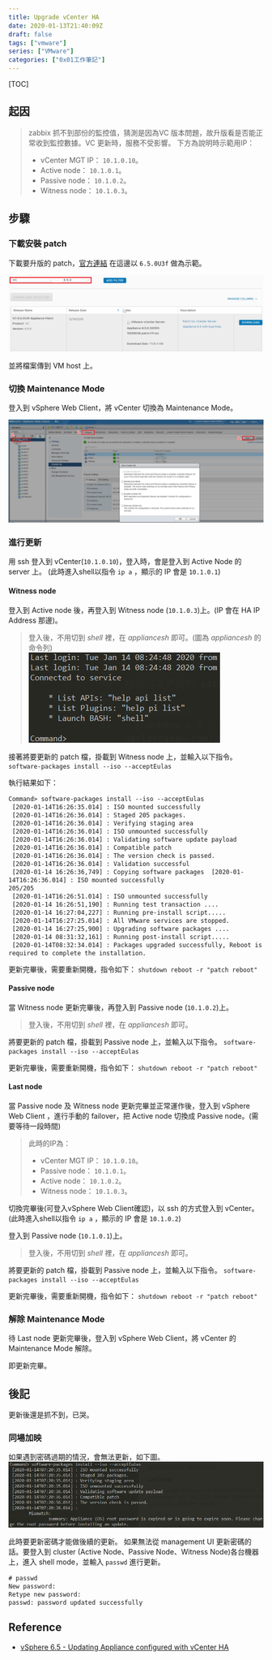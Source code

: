 ```yaml
---
title: Upgrade vCenter HA
date: 2020-01-13T21:40:09Z
draft: false
tags: ["vmware"]
series: ["VMware"]
categories: ["0x01工作筆記"]
---
```

[TOC]
## 起因
> zabbix 抓不到部份的監控值，猜測是因為VC 版本問題，故升版看是否能正常收到監控數據。VC 更新時，服務不受影響。
> 下方為說明時示範用IP：
> - vCenter MGT IP： `10.1.0.10`。
> - Active node： `10.1.0.1`。
> - Passive node： `10.1.0.2`。
> - Witness node： `10.1.0.3`。

## 步驟
### 下載安裝 patch
下載要升版的 patch，[官方連結](https://my.vmware.com/group/vmware/patch)
在這邊以 `6.5.0U3f` 做為示範。

![](https://raw.githubusercontent.com/alee801223/images/master/20200114170930.png)

並將檔案傳到 VM host 上。

### 切換 Maintenance Mode
登入到 vSphere Web Client，將 vCenter 切換為 Maintenance Mode。

![](https://raw.githubusercontent.com/alee801223/images/master/20200114171833.png)

### 進行更新
用 ssh 登入到 vCenter(`10.1.0.10`)，登入時，會是登入到 Active Node 的 server 上。
(此時進入shell以指令 `ip a` ，顯示的 IP 會是 `10.1.0.1`)

#### Witness node
登入到 Active node 後，再登入到 Witness node (`10.1.0.3`)上。(IP 會在 HA IP Address 那邊)。
> 登入後，不用切到 _shell_ 裡，在 _appliancesh_ 即可。(圖為 _appliancesh_ 的命令列)  
> ![](https://raw.githubusercontent.com/alee801223/images/master/20200114172439.png)

接著將要更新的 patch 檔，掛載到 Witness node 上，並輸入以下指令。
`software-packages install --iso --acceptEulas`

執行結果如下：
```
Command> software-packages install --iso --acceptEulas
 [2020-01-14T16:26:35.014] : ISO mounted successfully
 [2020-01-14T16:26:36.014] : Staged 205 packages.
 [2020-01-14T16:26:36.014] : Verifying staging area
 [2020-01-14T16:26:36.014] : ISO unmounted successfully
 [2020-01-14T16:26:36.014] : Validating software update payload
 [2020-01-14T16:26:36.014] : Compatible patch
 [2020-01-14T16:26:36.014] : The version check is passed.
 [2020-01-14T16:26:36.014] : Validation successful
 [2020-01-14 16:26:36,749] : Copying software packages  [2020-01-14T16:26:36.014] : ISO mounted successfully
205/205
 [2020-01-14T16:26:51.014] : ISO unmounted successfully
 [2020-01-14 16:26:51,190] : Running test transaction ....
 [2020-01-14 16:27:04,227] : Running pre-install script.....
 [2020-01-14T16:27:25.014] : All VMware services are stopped.
 [2020-01-14 16:27:25,900] : Upgrading software packages ....
 [2020-01-14 08:31:32,161] : Running post-install script.....
 [2020-01-14T08:32:34.014] : Packages upgraded successfully, Reboot is required to complete the installation.
```

更新完畢後，需要重新開機，指令如下：
`shutdown reboot -r "patch reboot"`

#### Passive node
當 Witness node 更新完畢後，再登入到 Passive node (`10.1.0.2`)上。
> 登入後，不用切到 _shell_ 裡，在 _appliancesh_ 即可。

將要更新的 patch 檔，掛載到 Passive node 上，並輸入以下指令。
`software-packages install --iso --acceptEulas`

更新完畢後，需要重新開機，指令如下：
`shutdown reboot -r "patch reboot"`

#### Last node
當 Passive node 及 Witness node 更新完畢並正常運作後，登入到 vSphere Web Client ，進行手動的 failover，把 Active node 切換成 Passive node。(需要等待一段時間)
> 此時的IP為：
> - vCenter MGT IP： `10.1.0.10`。
> - Passive node： `10.1.0.1`。
> - Active node： `10.1.0.2`。
> - Witness node： `10.1.0.3`。

切換完畢後(可登入vSphere Web Client確認)，以 ssh 的方式登入到 vCenter。
(此時進入shell以指令 `ip a` ，顯示的 IP 會是 `10.1.0.2`)

登入到 Passive node (`10.1.0.1`)上。
> 登入後，不用切到 _shell_ 裡，在 _appliancesh_ 即可。

將要更新的 patch 檔，掛載到 Passive node 上，並輸入以下指令。
`software-packages install --iso --acceptEulas`

更新完畢後，需要重新開機，指令如下：
`shutdown reboot -r "patch reboot"`

### 解除 Maintenance Mode
待 Last node 更新完畢後，登入到 vSphere Web Client，將 vCenter 的 Maintenance Mode 解除。

即更新完畢。

## 後記
更新後還是抓不到，已哭。

### 同場加映
如果遇到密碼過期的情況，會無法更新，如下圖。  
![](https://raw.githubusercontent.com/alee801223/images/master/20200114175546.png)

此時要更新密碼才能做後續的更新。
如果無法從 management UI 更新密碼的話。要登入到 cluster (Active Node、Passive Node、Witness Node)各台機器上，進入 shell mode，並輸入 `passwd` 進行更新。

```
# passwd
New password:
Retype new password:
passwd: password updated successfully
```

## Reference
- [vSphere 6.5 - Updating Appliance configured with vCenter HA](https://davidstamen.com/2017/02/03/vsphere-65-updating-appliance-configured-with-vcenter-ha/)